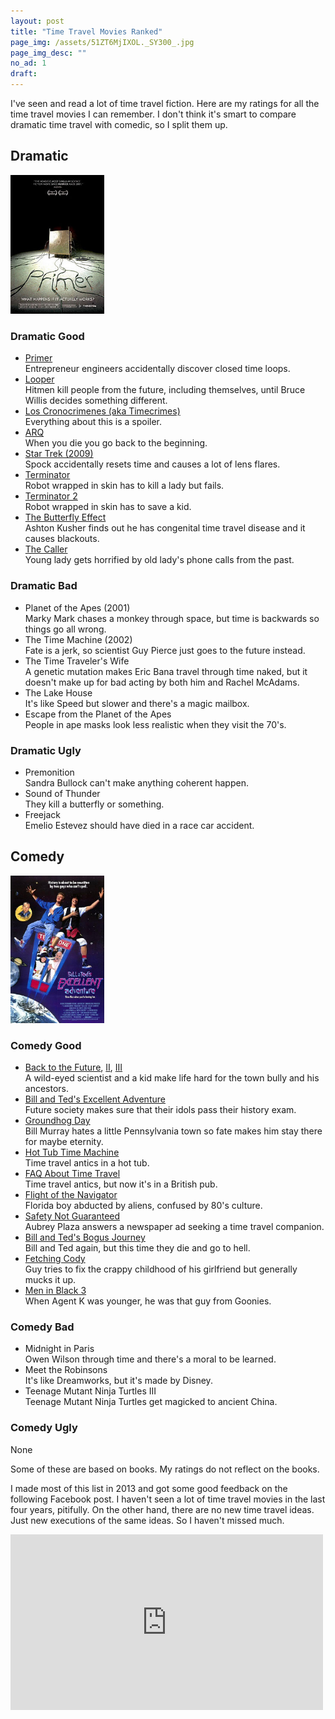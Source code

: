 ```yaml
---
layout: post
title: "Time Travel Movies Ranked"
page_img: /assets/51ZT6MjIXOL._SY300_.jpg
page_img_desc: ""
no_ad: 1
draft: 
---
```


I've seen and read a lot of time travel fiction. Here are my ratings for all the time travel movies I can remember. I don't think it's smart to compare dramatic time travel with comedic, so I split them up.

<div style="clear: both"></div>

## Dramatic

<div class="illustration" style="width: 150px">
    <img src="/assets/Primer_(2004_film_poster).jpg" />
</div>

### Dramatic Good

* [Primer](https://www.youtube.com/watch?v=9A7fCKM4ERA)<br />Entrepreneur engineers accidentally discover closed time loops.
* [Looper](https://www.youtube.com/watch?v=1C3yDHl_MBM)<br />Hitmen kill people from the future, including themselves, until Bruce Willis decides something different.
* [Los Cronocrimenes (aka Timecrimes)](https://www.youtube.com/watch?v=UtL-3iEInQI)<br />Everything about this is a spoiler.
* [ARQ](https://www.netflix.com/title/80092885)<br />When you die you go back to the beginning.
* [Star Trek (2009)](https://www.youtube.com/watch?v=FTzIaSQwxCU)<br />Spock accidentally resets time and causes a lot of lens flares.
* [Terminator](https://www.youtube.com/watch?v=-fN82upbGPo)<br />Robot wrapped in skin has to kill a lady but fails.
* [Terminator 2](https://www.youtube.com/watch?v=ut0PQ5sTDu0)<br />Robot wrapped in skin has to save a kid.
* [The Butterfly Effect](https://www.youtube.com/watch?v=yreck-Kp8kI)<br />Ashton Kusher finds out he has congenital time travel disease and it causes blackouts.
* [The Caller](https://www.youtube.com/watch?v=V4jMiH6cDtE)<br />Young lady gets horrified by old lady's phone calls from the past.

### Dramatic Bad
* Planet of the Apes (2001)<br />Marky Mark chases a monkey through space, but time is backwards so things go all wrong.
* The Time Machine (2002)<br />Fate is a jerk, so scientist Guy Pierce just goes to the future instead.
* The Time Traveler's Wife<br />A genetic mutation makes Eric Bana travel through time naked, but it doesn't make up for bad acting by both him and Rachel McAdams.
* The Lake House<br />It's like Speed but slower and there's a magic mailbox.
* Escape from the Planet of the Apes<br />People in ape masks look less realistic when they visit the 70's.

### Dramatic Ugly
* Premonition<br />Sandra Bullock can't make anything coherent happen.
* Sound of Thunder<br />They kill a butterfly or something.
* Freejack<br />Emelio Estevez should have died in a race car accident.

## Comedy

<div class="illustration" style="width: 150px">
    <img src="/assets/bill_ted_s_excellent_adventure-471795106-large.jpg" />
</div>

### Comedy Good

* [Back to the Future](https://www.youtube.com/watch?v=UpEbGV-mjq0), [II](https://www.youtube.com/watch?v=hdEorlgVe-c), [III](https://www.youtube.com/watch?v=TSXf27_J8vw)<br />A wild-eyed scientist and a kid make life hard for the town bully and his ancestors.
* [Bill and Ted's Excellent Adventure](https://www.youtube.com/watch?v=tHL_Of_CZ1A)<br />Future society makes sure that their idols pass their history exam.
* [Groundhog Day](https://www.youtube.com/watch?v=8skEQx5w8Cs)<br />Bill Murray hates a little Pennsylvania town so fate makes him stay there for maybe eternity.
* [Hot Tub Time Machine](https://www.youtube.com/watch?v=6f0R6atZcbQ)<br />Time travel antics in a hot tub.
* [FAQ About Time Travel](https://www.youtube.com/watch?v=JfvA6iE_lWw)<br />Time travel antics, but now it's in a British pub.
* [Flight of the Navigator](https://www.youtube.com/watch?v=YXLxrUTd9kk)<br />Florida boy abducted by aliens, confused by 80's culture.
* [Safety Not Guaranteed](https://www.youtube.com/watch?v=91FDjrG-XnY)<br />Aubrey Plaza answers a newspaper ad seeking a time travel companion.
* [Bill and Ted's Bogus Journey](https://www.youtube.com/watch?v=cPc-MeuUU10)<br />Bill and Ted again, but this time they die and go to hell.
* [Fetching Cody](https://www.amazon.com/Fetching-Cody-Barclay-Hope/dp/B001HCQVSK)<br />Guy tries to fix the crappy childhood of his girlfriend but generally mucks it up.
* [Men in Black 3](https://www.youtube.com/watch?v=H0sbIxjUD1s)<br />When Agent K was younger, he was that guy from Goonies.

### Comedy Bad
* Midnight in Paris<br />Owen Wilson through time and there's a moral to be learned.
* Meet the Robinsons<br />It's like Dreamworks, but it's made by Disney.
* Teenage Mutant Ninja Turtles III<br />Teenage Mutant Ninja Turtles get magicked to ancient China.

### Comedy Ugly
None

Some of these are based on books. My ratings do not reflect on the books.

I made most of this list in 2013 and got some good feedback on the following Facebook post. I haven't seen a lot of time travel movies in the last four years, pitifully. On the other hand, there are no new time travel ideas. Just new executions of the same ideas. So I haven't missed much.

<iframe src="https://www.facebook.com/plugins/post.php?href=https%3A%2F%2Fwww.facebook.com%2Fdankuck%2Fposts%2F10200884397806486&width=500" width="500" height="281" style="border:none;overflow:hidden" scrolling="no" frameborder="0" allowTransparency="true"></iframe>
